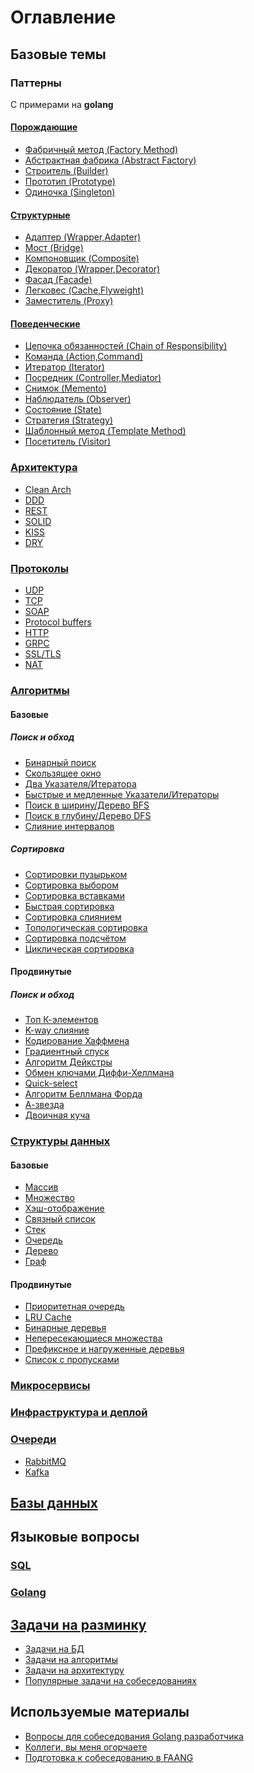 # Оглавление

## Базовые темы

### Паттерны
С примерами на __golang__
#### [Порождающие](docs/common/pattern/generating.md#Порождающие)
- [Фабричный метод (Factory Method)](docs/common/pattern/generating.md#Фабричный-метод-(Factory-Method))
- [Абстрактная фабрика (Abstract Factory)](docs/common/pattern/generating.md#Абстрактная-фабрика-(Abstract-Factory))
- [Строитель (Builder)](docs/common/pattern/generating.md#Строитель-(Builder))
- [Прототип (Prototype)](docs/common/pattern/generating.md#Прототип-(Prototype))
- [Одиночка (Singleton)](docs/common/pattern/generating.md#Одиночка-(Singleton))

#### [Структурные](docs/common/pattern/structural.md#Структурные)
- [Адаптер (Wrapper,Adapter)](docs/common/pattern/structural.md#Адаптер-(Wrapper,Adapter))
- [Мост (Bridge)](docs/common/pattern/structural.md#Мост-(Bridge))
- [Компоновщик (Composite)](docs/common/pattern/structural.md#Компоновщик-(Composite))
- [Декоратор (Wrapper,Decorator)](docs/common/pattern/structural.md#Декоратор-(Wrapper,Decorator))
- [Фасад (Facade)](docs/common/pattern/structural.md#Фасад-(Facade))
- [Легковес (Cache,Flyweight)](docs/common/pattern/structural.md#Легковес-(Cache,Flyweight))
- [Заместитель (Proxy)](docs/common/pattern/structural.md#Заместитель-(Proxy))

#### [Поведенческие](docs/common/pattern/behavioral.md#Поведенческие)
- [Цепочка обязанностей (Chain of Responsibility)](docs/common/pattern/behavioral.md#Цепочка-обязанностей-(Chain-of-Responsibility))
- [Команда (Action,Command)](docs/common/pattern/behavioral.md#Команда-(Action,Command))
- [Итератор (Iterator)](docs/common/pattern/behavioral.md#Итератор-(Iterator))
- [Посредник (Controller,Mediator)](docs/common/pattern/behavioral.md#Посредник-(Controller,Mediator))
- [Снимок (Memento)](docs/common/pattern/behavioral.md#Снимок-(Memento))
- [Наблюдатель (Observer)](docs/common/pattern/behavioral.md#Наблюдатель-(Observer))
- [Состояние (State)](docs/common/pattern/behavioral.md#Состояние-(State))
- [Стратегия (Strategy)](docs/common/pattern/behavioral.md#Стратегия-(Strategy))
- [Шаблонный метод (Template Method)](docs/common/pattern/behavioral.md#Шаблонный-метод-(Template-Method))
- [Посетитель (Visitor)](docs/common/pattern/behavioral.md#Посетитель-(Visitor))

### [Архитектура](docs/common/architecture/architecture.md)
- [Clean Arch](docs/common/architecture/architecture.md#Clean-architecture)
- [DDD](docs/common/architecture/architecture.md#DDD)
- [REST](docs/common/architecture/architecture.md#REST)
- [SOLID](docs/common/architecture/architecture.md#SOLID)
- [KISS](docs/common/architecture/architecture.md#KISS)
- [DRY](docs/common/architecture/architecture.md#DRY)

### [Протоколы](docs/common/protocol/protocol.md)
- [UDP](docs/common/protocol/protocol.md#UDP/TCP)
- [TCP](docs/common/protocol/protocol.md#UDP/TCP)
- [SOAP](docs/common/protocol/protocol.md#SOAP)
- [Protocol buffers](docs/common/protocol/protocol.md#Protocol-buffers)
- [HTTP](docs/common/protocol/protocol.md#HTTP)
- [GRPC](docs/common/protocol/protocol.md#GRPC)
- [SSL/TLS](docs/common/protocol/protocol.md#SSL/TLS)
- [NAT](docs/common/protocol/protocol.md#NAT)

### [Алгоритмы](docs/common/algorithm/algorithm.md)
#### Базовые
##### Поиск и обход
- [Бинарный поиск](docs/common/algorithm/algorithm.md#Бинарный-поиск)
- [Скользящее окно](docs/common/algorithm/algorithm.md#Скользящее-окно)
- [Два Указателя/Итератора](docs/common/algorithm/algorithm.md#Два-Указателя/Итератора)
- [Быстрые и медленные Указатели/Итераторы](docs/common/algorithm/algorithm.md#Быстрые-и-медленные-Указатели/Итераторы)
- [Поиск в ширину/Дерево BFS](docs/common/algorithm/algorithm.md#Поиск-в-ширину)
- [Поиск в глубину/Дерево DFS](docs/common/algorithm/algorithm.md#Поиск-в-глубину)
- [Слияние интервалов](docs/common/algorithm/algorithm.md#Слияние-интервалов)
##### Сортировка
- [Сортировки пузырьком](docs/common/algorithm/algorithm.md#Сортировки-пузырьком)
- [Сортировка выбором](docs/common/algorithm/algorithm.md#Сортировка-выбором)
- [Сортировка вставками](docs/common/algorithm/algorithm.md#Сортировка-вставками)
- [Быстрая сортировка](docs/common/algorithm/algorithm.md#Быстрая-сортировка)
- [Сортировка слиянием](docs/common/algorithm/algorithm.md#Сортировка-слиянием)
- [Топологическая сортировка](docs/common/algorithm/algorithm.md#Топологическая-сортировка)
- [Сортировка подсчётом](docs/common/algorithm/algorithm.md#Сортировка-подсчётом)
- [Циклическая сортировка](docs/common/algorithm/algorithm.md#Циклическая-сортировка)
#### Продвинутые
##### Поиск и обход
- [Топ К-элементов](docs/common/algorithm/algorithm.md#Топ-К-элементов)
- [K-way слияние](docs/common/algorithm/algorithm.md#K-way-слияние)
- [Кодирование Хаффмена](docs/common/algorithm/algorithm.md#Кодирование-Хаффмена)
- [Градиентный спуск](docs/common/algorithm/algorithm.md#Градиентный-спуск)
- [Алгоритм Дейкстры](docs/common/algorithm/algorithm.md#Алгоритм-Дейкстры)
- [Обмен ключами Диффи-Хеллмана](docs/common/algorithm/algorithm.md#Обмен-ключами-Диффи-Хеллмана)
- [Quick-select](docs/common/algorithm/algorithm.md#Quickselect)
- [Алгоритм Беллмана Форда](docs/common/algorithm/algorithm.md#Алгоритм-Беллмана-Форда)
- [А-звезда](docs/common/algorithm/algorithm.md#А-звезда)
- [Двоичная куча](docs/common/algorithm/algorithm.md#Двоичная-куча)

### [Структуры данных](docs/common/data-struct/data-struct.md)
#### Базовые
- [Массив](docs/common/data-struct/data-struct.md#Массив)
- [Множество](docs/common/data-struct/data-struct.md#Множество)
- [Хэш-отображение](docs/common/data-struct/data-struct.md#Хэш-отображение)
- [Связный список](docs/common/data-struct/data-struct.md#Связный-список)
- [Стек](docs/common/data-struct/data-struct.md#Стек)
- [Очередь](docs/common/data-struct/data-struct.md#Очередь)
- [Дерево](docs/common/data-struct/data-struct.md#Дерево)
- [Граф](docs/common/data-struct/data-struct.md#Граф)
#### Продвинутые
- [Приоритетная очередь](docs/common/data-struct/data-struct.md#Приоритетная-очередь)
- [LRU Cache](docs/common/data-struct/data-struct.md#LRU-Cache)
- [Бинарные деревья](docs/common/data-struct/data-struct.md#Бинарные-деревья)
- [Непересекающиеся множества](docs/common/data-struct/data-struct.md#Непересекающиеся-множества)
- [Префиксное и нагруженные деревья](docs/common/data-struct/data-struct.md#Префиксное-и-нагруженные-деревья)
- [Список с пропусками](docs/common/data-struct/data-struct.md#Список-с-пропусками)

### [Микросервисы](docs/common/microservice/microservice.md)

### [Инфраструктура и деплой](docs/common/infra/infra.md)

### [Очереди](docs/common/queue/queue.md)
- [RabbitMQ](docs/common/queue/queue.md#RabbitMQ)
- [Kafka](docs/common/queue/queue.md#Kafka)

## [Базы данных](docs/db/db.md#Базы-данных)

## Языковые вопросы
### [SQL](docs/lang/plsql/plsql.md)

### [Golang](docs/lang/golang/golang.md)

## [Задачи на разминку](docs/task/task.md)
- [Задачи на БД](docs/task/task.md#Задачи-на-БД)
- [Задачи на алгоритмы](docs/task/task.md#Задачи-на-алгоритмы)
- [Задачи на архитектуру](docs/task/task.md#Задачи-на-понимание-архитектуры)
- [Популярные задачи на собеседованиях](docs/task/task.md#Популярные-задачи-на-собеседованиях)

## Используемые материалы
- [Вопросы для собеседования Golang разработчика](https://medium.com/@victor_nerd/golang-interview-questions-bd3064f2ff69)
- [Коллеги, вы меня огорчаете](https://habr.com/ru/company/oleg-bunin/blog/521582/)
- [Подготовка к собеседованию в FAANG](https://habr.com/ru/companies/skillfactory/articles/539058/)